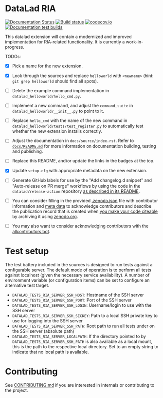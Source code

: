 # DataLad RIA

[![Documentation Status](https://readthedocs.org/projects/datalad-ria/badge/?version=latest)](http://docs.datalad.org/projects/ria/en/latest/?badge=latest)
[![Build status](https://ci.appveyor.com/api/projects/status/fki6s86rl13davfe/branch/main?svg=true)](https://ci.appveyor.com/project/mih/datalad-ria/branch/main)
[![codecov.io](https://codecov.io/github/datalad/datalad-ria/coverage.svg?branch=main)](https://codecov.io/github/datalad/datalad-ria?branch=main)
[![Documentation test builds](https://github.com/datalad/datalad-ria/workflows/docs/badge.svg)](https://github.com/datalad/datalad-ria/actions?query=workflow%3Adocs)

This datalad extension will contain a modernized and improved implementation for RIA-related functionality.
It is currently a work-in-progress.

TODOs:

- [x] Pick a name for the new extension.
- [x] Look through the sources and replace `helloworld` with
  `<newname>` (hint: `git grep helloworld` should find all
  spots).
- [ ] Delete the example command implementation in `datalad_helloworld/hello_cmd.py`.
- [ ] Implement a new command, and adjust the `command_suite` in
  `datalad_helloworld/__init__.py` to point to it.
- [ ] Replace `hello_cmd` with the name of the new command in
  `datalad_helloworld/tests/test_register.py` to automatically test whether the
  new extension installs correctly.
- [ ] Adjust the documentation in `docs/source/index.rst`. Refer to [`docs/README.md`](docs/README.md) for more information on documentation building, testing and publishing.
- [ ] Replace this README, and/or update the links in the badges at the top.
- [x] Update `setup.cfg` with appropriate metadata on the new extension.
- [ ] Generate GitHub labels for use by the "Add changelog.d snippet" and
  "Auto-release on PR merge" workflows by using the code in the
  `datalad/release-action` repository [as described in its
  README](https://github.com/datalad/release-action#command-labels).

- [ ] You can consider filling in the provided [.zenodo.json](.zenodo.json) file with
contributor information and [meta data](https://developers.zenodo.org/#representation)
to acknowledge contributors and describe the publication record that is created when
[you make your code citeable](https://guides.github.com/activities/citable-code/)
by archiving it using [zenodo.org](https://zenodo.org/).
- [ ] You may also want to
consider acknowledging contributors with the
[allcontributors bot](https://allcontributors.org/docs/en/bot/overview).

# Test setup

The test battery included in the sources is designed to run tests against a
configurable server. The default mode of operation is to perform all tests against
localhost (given the necessary service availability). A number of environment
variable (or configuration items) can be set to configure an alternative test target.

- `DATALAD_TESTS_RIA_SERVER_SSH_HOST`: Hostname of the SSH server
- `DATALAD_TESTS_RIA_SERVER_SSH_PORT`: Port of the SSH server
- `DATALAD_TESTS_RIA_SERVER_SSH_LOGIN`: Username/login to use with the SSH server
- `DATALAD_TESTS_RIA_SERVER_SSH_SECKEY`: Path to a local SSH private key to use for logging into the SSH server
- `DATALAD_TESTS_RIA_SERVER_SSH_PATH`: Root path to run all tests under on the SSH server (absolute path)
- `DATALAD_TESTS_RIA_SERVER_LOCALPATH`: If the directory pointed to by `DATALAD_TESTS_RIA_SERVER_SSH_PATH` is also available as a local mount, this is the path to the respective local directory. Set to an empty string to indicate that no local path is available.


# Contributing

See [CONTRIBUTING.md](CONTRIBUTING.md) if you are interested in internals or
contributing to the project.
